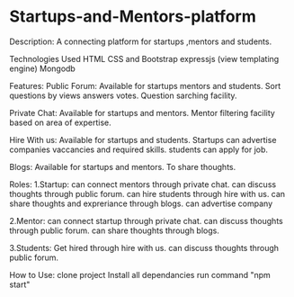# Startups-and-Mentors-platform
Description:
A connecting platform for startups ,mentors and students.

Technologies Used
HTML
CSS and Bootstrap
expressjs (view templating engine)
Mongodb

Features:
Public Forum: 
Available for startups mentors and students.
Sort questions by views answers votes.
Question sarching facility.

Private Chat:
Available for startups and mentors.
Mentor filtering facility based on area of expertise.

Hire With us:
Available for startups and students.
Startups can advertise companies vaccancies and required skills.
students can apply for job.

Blogs:
Available for startups and mentors.
To share thoughts.


Roles:
1.Startup:
can connect mentors through private chat.
can discuss thoughts through public forum.
can hire students through hire with us.
can share thoughts and expreriance through blogs.
can advertise company
 
2.Mentor:
can connect startup through private chat.
can discuss thoughts through public forum.
can share thoughts through blogs.

3.Students:
Get hired through hire with us.
can discuss thoughts through public forum.

How to Use:
clone project
Install all dependancies
run command "npm start"


